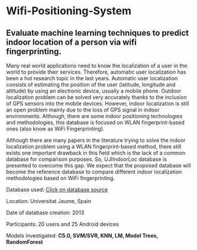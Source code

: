 # Wifi-Positioning-System

## Evaluate machine learning techniques to predict indoor location of a person via wifi fingerprinting.

Many real world applications need to know the localization of a user in the world to provide their services. Therefore, automatic user localization has been a hot research topic in the last years. Automatic user localization consists of estimating the position of the user (latitude, longitude and altitude) by using an electronic device, usually a mobile phone. Outdoor localization problem can be solved very accurately thanks to the inclusion of GPS sensors into the mobile devices. However, indoor localization is still an open problem mainly due to the loss of GPS signal in indoor environments. Although, there are some indoor positioning technologies and methodologies, this database is focused on WLAN fingerprint-based ones (also know as WiFi Fingerprinting).

Although there are many papers in the literature trying to solve the indoor localization problem using a WLAN fingerprint-based method, there still exists one important drawback in this field which is the lack of a common database for comparison purposes. So, UJIIndoorLoc database is presented to overcome this gap. We expect that the proposed database will become the reference database to compare different indoor localization methodologies based on WiFi fingerprinting.


Database used: [Click on database source](http://archive.ics.uci.edu/ml/machine-learning-databases/00310/UJIndoorLoc.zip)

Location: Universitat Jaume, Spain

Date of database creation: 2013

Participants: 20 users and 25 Android devices

Models investigated: **C5.0, SVM/SVR, KNN, LM, Model Trees, RandomForest**
